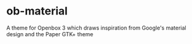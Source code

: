 # ob-material
A theme for Openbox 3 which draws inspiration from Google's material design and the Paper GTK+ theme
